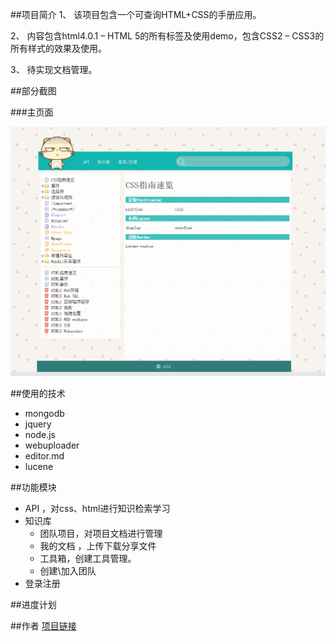##项目简介
1、	该项目包含一个可查询HTML+CSS的手册应用。

2、	内容包含html4.0.1 – HTML 5的所有标签及使用demo，包含CSS2 – CSS3的所有样式的效果及使用。

3、 待实现文档管理。

##部分截图

###主页面

![主页面](https://github.com/nibilin33/gittt/blob/master/1.png)

##使用的技术

- mongodb
- jquery
- node.js
- webuploader
- editor.md
- lucene

##功能模块
- API ，对css、html进行知识检索学习
- 知识库
   - 团队项目，对项目文档进行管理
   - 我的文档 ，上传下载分享文件
   - 工具箱，创建工具管理。
   - 创建\加入团队
- 登录注册

##进度计划



##作者
[项目链接](https://github.com/nibilin33)

